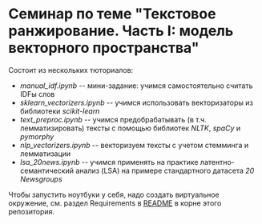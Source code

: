 # Семинар по теме "Текстовое ранжирование. Часть I: модель векторного пространства"

Состоит из нескольких тюториалов:

- _manual_idf.ipynb_            -- мини-задание: учимся самостоятельно считать IDFы слов
- _sklearn_vectorizers.ipynb_   -- учимся использовать векторизаторы из библиотеки _scikit-learn_
- _text_preproc.ipynb_          -- учимся предобрабатывать (в т.ч. лемматизировать) тексты с помощью библиотек _NLTK_, _spaCy_ и _pymorphy_
- _nlp_vectorizers.ipynb_       -- векторизуем тексты с учетом стемминга и лемматизации
- _lsa_20news.ipynb_            -- учимся применять на практике латентно-семантический анализ (LSA) на примере стандартного датасета _20 Newsgroups_

Чтобы запустить ноутбуки у себя, надо создать виртуальное окружение, см. раздел Requirements в [README](/README.md) в корне этого репозитория.
